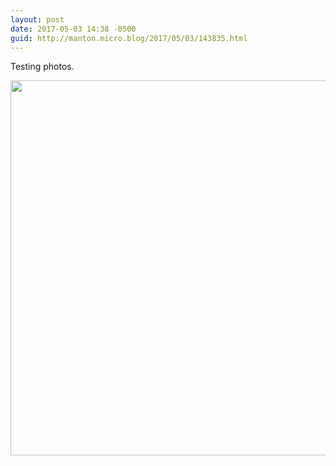 ```yaml
---
layout: post
date: 2017-05-03 14:38 -0500
guid: http://manton.micro.blog/2017/05/03/143835.html
---
```

Testing photos.

<img src="http://manton.micro.blog/uploads/2017/a3bf153730.jpg" width="600" height="600" style="height: auto" />
